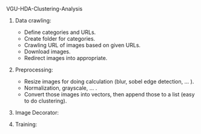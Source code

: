 VGU-HDA-Clustering-Analysis

1. Data crawling: 
    + Define categories and URLs. 
    + Create folder for categories.
    + Crawling URL of images based on given URLs.
    + Download images. 
    + Redirect images into appropriate.

2. Preprocessing:
    + Resize images for doing calculation (blur, sobel edge detection, ... ).
    + Normalization, grayscale, ... . 
    + Convert those images into vectors, then append those to a list (easy to do clustering). 

3. Image Decorator: 

4. Training: 